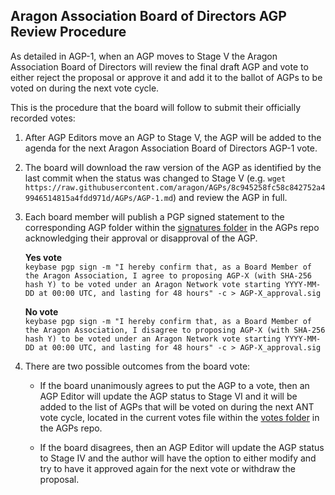## Aragon Association Board of Directors AGP Review Procedure

As detailed in AGP-1, when an AGP moves to Stage V the Aragon Association Board of Directors will review the final draft AGP and vote to either reject the proposal or approve it and add it to the ballot of AGPs to be voted on during the next vote cycle.

This is the procedure that the board will follow to submit their officially recorded votes:

1. After AGP Editors move an AGP to Stage V, the AGP will be added to the agenda for the next Aragon Association Board of Directors AGP-1 vote.

2. The board will download the raw version of the AGP as identified by the last commit when the status was changed to Stage V (e.g. `wget https://raw.githubusercontent.com/aragon/AGPs/8c945258fc58c842752a49946514815a4fdd971d/AGPs/AGP-1.md`) and review the AGP in full.

3. Each board member will publish a PGP signed statement to the corresponding AGP folder within the [signatures folder](https://github.com/aragon/AGPs/tree/master/signatures) in the AGPs repo acknowledging their approval or disapproval of the AGP.

    **Yes vote**  
    `keybase pgp sign -m "I hereby confirm that, as a Board Member of the Aragon Association, I agree to proposing AGP-X (with SHA-256 hash Y) to be voted under an Aragon Network vote starting YYYY-MM-DD at 00:00 UTC, and lasting for 48 hours" -c > AGP-X_approval.sig`

    **No vote**  
    `keybase pgp sign -m "I hereby confirm that, as a Board Member of the Aragon Association, I disagree to proposing AGP-X (with SHA-256 hash Y) to be voted under an Aragon Network vote starting YYYY-MM-DD at 00:00 UTC, and lasting for 48 hours" -c > AGP-X_approval.sig`

4. There are two possible outcomes from the board vote:

    - If the board unanimously agrees to put the AGP to a vote, then an AGP Editor will update the AGP status to Stage VI and it will be added to the list of AGPs that will be voted on during the next ANT vote cycle, located in the current votes file within the [votes folder](https://github.com/aragon/AGPs/tree/master/votes) in the AGPs repo. 

    - If the board disagrees, then an AGP Editor will update the AGP status to Stage IV and the author will have the option to either modify and try to have it approved again for the next vote or withdraw the proposal.
